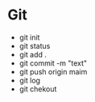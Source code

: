 # Git
* git init
* git status
* git add .
* git commit -m "text"
* git push origin maim
* git log
* git chekout
